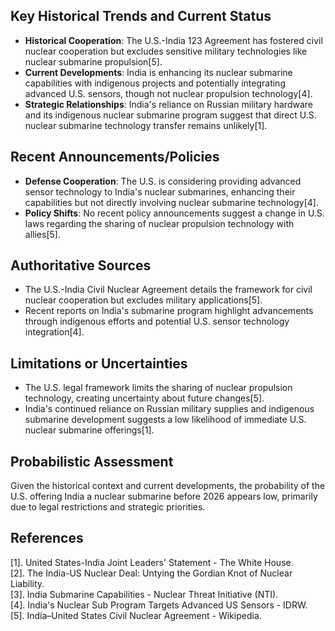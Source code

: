 ## Key Historical Trends and Current Status
- **Historical Cooperation**: The U.S.-India 123 Agreement has fostered civil nuclear cooperation but excludes sensitive military technologies like nuclear submarine propulsion[5].
- **Current Developments**: India is enhancing its nuclear submarine capabilities with indigenous projects and potentially integrating advanced U.S. sensors, though not nuclear propulsion technology[4].
- **Strategic Relationships**: India's reliance on Russian military hardware and its indigenous nuclear submarine program suggest that direct U.S. nuclear submarine technology transfer remains unlikely[1].

## Recent Announcements/Policies
- **Defense Cooperation**: The U.S. is considering providing advanced sensor technology to India's nuclear submarines, enhancing their capabilities but not directly involving nuclear submarine technology[4].
- **Policy Shifts**: No recent policy announcements suggest a change in U.S. laws regarding the sharing of nuclear propulsion technology with allies[5].

## Authoritative Sources
- The U.S.-India Civil Nuclear Agreement details the framework for civil nuclear cooperation but excludes military applications[5].
- Recent reports on India's submarine program highlight advancements through indigenous efforts and potential U.S. sensor technology integration[4].

## Limitations or Uncertainties
- The U.S. legal framework limits the sharing of nuclear propulsion technology, creating uncertainty about future changes[5].
- India's continued reliance on Russian military supplies and indigenous submarine development suggests a low likelihood of immediate U.S. nuclear submarine offerings[1].

## Probabilistic Assessment
Given the historical context and current developments, the probability of the U.S. offering India a nuclear submarine before 2026 appears low, primarily due to legal restrictions and strategic priorities.

## References
[1]. United States-India Joint Leaders' Statement - The White House.  
[2]. The India-US Nuclear Deal: Untying the Gordian Knot of Nuclear Liability.  
[3]. India Submarine Capabilities - Nuclear Threat Initiative (NTI).  
[4]. India's Nuclear Sub Program Targets Advanced US Sensors - IDRW.  
[5]. India–United States Civil Nuclear Agreement - Wikipedia.